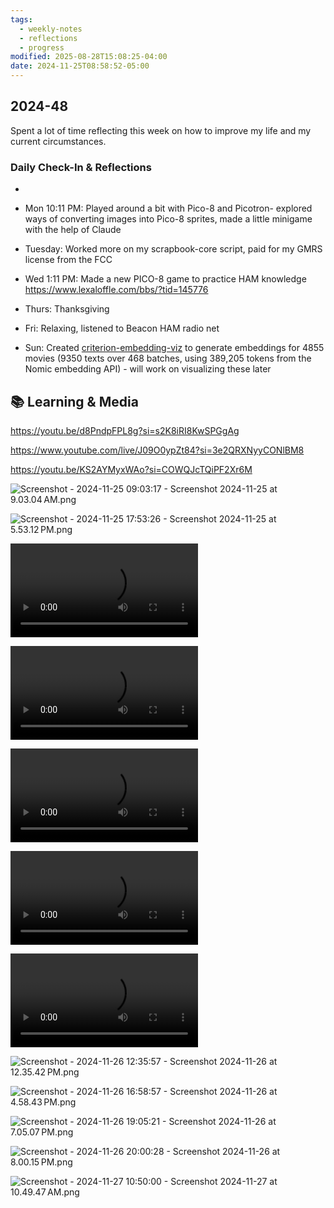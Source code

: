 ```yaml
---
tags:
  - weekly-notes
  - reflections
  - progress
modified: 2025-08-28T15:08:25-04:00
date: 2024-11-25T08:58:52-05:00
---
```

## 2024-48

Spent a lot of time reflecting this week on how to improve my life and my current circumstances.

###  Daily Check-In & Reflections

-



- Mon 10:11 PM: Played around a bit with Pico-8 and Picotron- explored ways of converting images into Pico-8 sprites, made a little minigame with the help of Claude
- Tuesday: Worked more on my scrapbook-core script, paid for my GMRS license from the FCC
- Wed 1:11 PM: Made a new PICO-8 game to practice HAM knowledge <https://www.lexaloffle.com/bbs/?tid=145776>
- Thurs: Thanksgiving
- Fri: Relaxing, listened to Beacon HAM radio net
- Sun: Created [criterion-embedding-viz](https://github.com/ejfox/criterion-embedding-viz) to generate embeddings for 4855 movies (9350 texts over 468 batches, using 389,205 tokens from the Nomic embedding API) - will work on visualizing these later

## 📚 Learning & Media

<https://youtu.be/d8PndpFPL8g?si=s2K8iRI8KwSPGgAg>

<https://www.youtube.com/live/J09O0ypZt84?si=3e2QRXNyyCONlBM8>

<https://youtu.be/KS2AYMyxWAo?si=COWQJcTQiPF2Xr6M>

![Screenshot - 2024-11-25 09:03:17 - Screenshot 2024-11-25 at 9.03.04 AM.png](http://res.cloudinary.com/ejf/image/upload/v1732543396/Screenshot_2024-11-25_at_9.03.04_AM.png)

![Screenshot - 2024-11-25 17:53:26 - Screenshot 2024-11-25 at 5.53.12 PM.png](http://res.cloudinary.com/ejf/image/upload/v1732575205/Screenshot_2024-11-25_at_5.53.12_PM.png)

![Screenshot - 2024-11-25 17:59:59 - Screen Recording 2024-11-25 at 5.59.35 PM.mov](http://res.cloudinary.com/ejf/video/upload/v1732575597/Screen_Recording_2024-11-25_at_5.59.35_PM.mov)

![Screenshot - 2024-11-25 18:02:10 - Screen Recording 2024-11-25 at 5.59.45 PM.mov](http://res.cloudinary.com/ejf/video/upload/v1732575724/Screen_Recording_2024-11-25_at_5.59.45_PM.mov)

![Screenshot - 2024-11-25 20:07:09 - Screen Recording 2024-11-25 at 8.06.36 PM.mov](http://res.cloudinary.com/ejf/video/upload/v1732583226/Screen_Recording_2024-11-25_at_8.06.36_PM.mov)

![Screenshot - 2024-11-25 22:05:27 - Screen Recording 2024-11-25 at 10.05.11 PM.mov](http://res.cloudinary.com/ejf/video/upload/v1732590326/Screen_Recording_2024-11-25_at_10.05.11_PM.mov)

![Screenshot - 2024-11-25 22:07:17 - Screen Recording 2024-11-25 at 10.05.32 PM.mov](http://res.cloudinary.com/ejf/video/upload/v1732590433/Screen_Recording_2024-11-25_at_10.05.32_PM.mov)

![Screenshot - 2024-11-26 12:35:57 - Screenshot 2024-11-26 at 12.35.42 PM.png](http://res.cloudinary.com/ejf/image/upload/v1732642556/Screenshot_2024-11-26_at_12.35.42_PM.png)

![Screenshot - 2024-11-26 16:58:57 - Screenshot 2024-11-26 at 4.58.43 PM.png](http://res.cloudinary.com/ejf/image/upload/v1732658335/Screenshot_2024-11-26_at_4.58.43_PM.png)

![Screenshot - 2024-11-26 19:05:21 - Screenshot 2024-11-26 at 7.05.07 PM.png](http://res.cloudinary.com/ejf/image/upload/v1732665919/Screenshot_2024-11-26_at_7.05.07_PM.png)

![Screenshot - 2024-11-26 20:00:28 - Screenshot 2024-11-26 at 8.00.15 PM.png](http://res.cloudinary.com/ejf/image/upload/v1732669227/Screenshot_2024-11-26_at_8.00.15_PM.png)

![Screenshot - 2024-11-27 10:50:00 - Screenshot 2024-11-27 at 10.49.47 AM.png](http://res.cloudinary.com/ejf/image/upload/v1732722599/Screenshot_2024-11-27_at_10.49.47_AM.png)
